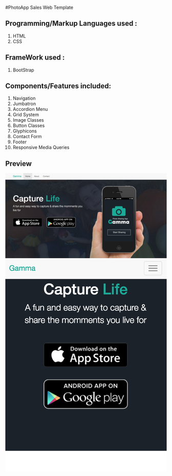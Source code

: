 #PhotoApp Sales Web Template 

## Programming/Markup Languages used : 
1. HTML 
2. CSS 

## FrameWork used : 
1. BootStrap 

## Components/Features included: 
1. Navigation 
2. Jumbatron 
3. Accordion Menu 
4. Grid System 
5. Image Classes 
6. Button Classes 
7. Glyphicons 
8. Contact Form 
9. Footer 
10. Responsive Media Queries 

## Preview 
![Desktop](https://github.com/yclim95/PhotoAppSalesWebTemplate/blob/master/img/desktopPreview.png)
![Mobile](https://github.com/yclim95/PhotoAppSalesWebTemplate/blob/master/img/mobilePreview.png)